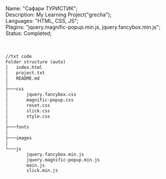 Name: "Сафари ТУРИСТИК";</br>
Description: My Learning Project("grecha");</br>
Languages: "HTML, CSS, JS";</br>
Plagins: "jquery.magnific-popup.min.js, jquery.fancybox.min.js";</br>
Status: Completed;</br>
</br>
</br>
```txt
//txt code
Folder structure (auto)
│   index.html
│   project.txt
│   README.md
│ 
├───css
│       jquery.fancybox.css
│       magnific-popup.css
│       reset.css
│       slick.css
│       style.css
│
├───fonts 
│
├───images 
│
└───js
        jquery.fancybox.min.js
        jquery.magnific-popup.min.js
        main.js
        slick.min.js
